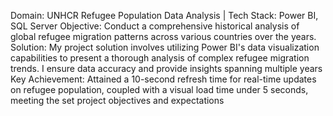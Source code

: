 Domain: UNHCR Refugee Population Data Analysis | Tech Stack: Power BI, SQL Server
Objective: Conduct a comprehensive historical analysis of global refugee migration patterns across various countries over the years.
Solution: My project solution involves utilizing Power BI's data visualization capabilities to present a thorough analysis of complex refugee migration trends. I ensure data accuracy and provide insights spanning multiple years 
Key Achievement: Attained a 10-second refresh time for real-time updates on refugee population, coupled with a visual load time under 5 seconds, meeting the set project objectives and expectations 
